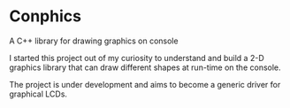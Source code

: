 # Conphics
A C++ library for drawing graphics on console

I started this project out of my curiosity to understand and build a 2-D graphics library that can draw different shapes at run-time on the console.

The project is under development and aims to become a generic driver for graphical LCDs.
